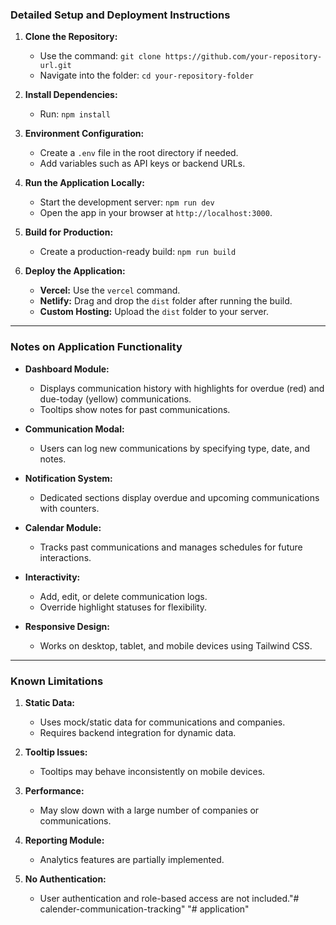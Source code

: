 
### Detailed Setup and Deployment Instructions

1. **Clone the Repository:**
   - Use the command: `git clone https://github.com/your-repository-url.git`
   - Navigate into the folder: `cd your-repository-folder`

2. **Install Dependencies:**
   - Run: `npm install`

3. **Environment Configuration:**
   - Create a `.env` file in the root directory if needed.
   - Add variables such as API keys or backend URLs.

4. **Run the Application Locally:**
   - Start the development server: `npm run dev`
   - Open the app in your browser at `http://localhost:3000`.

5. **Build for Production:**
   - Create a production-ready build: `npm run build`

6. **Deploy the Application:**
   - **Vercel:** Use the `vercel` command.
   - **Netlify:** Drag and drop the `dist` folder after running the build.
   - **Custom Hosting:** Upload the `dist` folder to your server.

---

### Notes on Application Functionality

- **Dashboard Module:**
  - Displays communication history with highlights for overdue (red) and due-today (yellow) communications.
  - Tooltips show notes for past communications.

- **Communication Modal:**
  - Users can log new communications by specifying type, date, and notes.

- **Notification System:**
  - Dedicated sections display overdue and upcoming communications with counters.

- **Calendar Module:**
  - Tracks past communications and manages schedules for future interactions.

- **Interactivity:**
  - Add, edit, or delete communication logs.
  - Override highlight statuses for flexibility.

- **Responsive Design:**
  - Works on desktop, tablet, and mobile devices using Tailwind CSS.

---

### Known Limitations

1. **Static Data:**
   - Uses mock/static data for communications and companies.
   - Requires backend integration for dynamic data.

2. **Tooltip Issues:**
   - Tooltips may behave inconsistently on mobile devices.

3. **Performance:**
   - May slow down with a large number of companies or communications.

4. **Reporting Module:**
   - Analytics features are partially implemented.

5. **No Authentication:**
   - User authentication and role-based access are not included."# calender-communication-tracking" 
"# application" 
